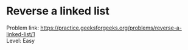# Reverse a linked list
Problem link: https://practice.geeksforgeeks.org/problems/reverse-a-linked-list/1 <br>
Level: Easy